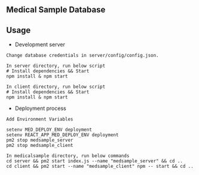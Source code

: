 ## Medical Sample Database

## Usage

 - Development server
```
Change database credentials in server/config/config.json.
```

```
In server directory, run below script
# Install dependencies && Start
npm install & npm start
```

```
In client directory, run below script
# Install dependencies && Start
npm install & npm start
```
- Deployment process
```
Add Environment Variables
```
```
setenv MED_DEPLOY_ENV deployment
setenv REACT_APP_MED_DEPLOY_ENV deployment
pm2 stop medsample_server
pm2 stop medsample_client
```
```
In medicalsample directory, run below commands
cd server && pm2 start index.js --name "medsample_server" && cd ..
cd client && pm2 start --name "medsample_client" npm -- start && cd ..

```
